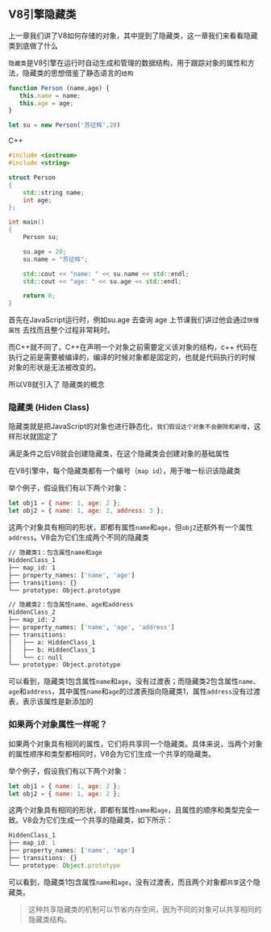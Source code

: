 ## V8引擎隐藏类

上一章我们讲了V8如何存储的对象，其中提到了隐藏类，这一章我们来看看隐藏类到底做了什么

`隐藏类`是V8引擎在运行时自动生成和管理的数据结构，用于跟踪对象的属性和方法，隐藏类的思想借鉴了静态语言的`结构`

```js
function Person (name,age) {
   this.name = name;
   this.age = age;
}

let su = new Person('苏征辉',20)
```

C++

```cpp
#include <iostream>
#include <string>

struct Person
{
    std::string name;
    int age;
};

int main()
{
    Person su;

    su.age = 20;
    su.name = "苏征辉";

    std::cout << "name: " << su.name << std::endl;
    std::cout << "age: " << su.age << std::endl;

    return 0;
}
```

首先在JavaScript运行时，例如su.age 去查询 age 上节课我们讲过他会通过`快慢属性` 去找而且整个过程非常耗时。

而C++就不同了，C++在声明一个对象之前需要定义该对象的结构，c++ 代码在执行之前是需要被编译的，编译的时候对象都是固定的，也就是代码执行的时候 对象的形状是无法被改变的。

所以V8就引入了 隐藏类的概念

### 隐藏类 (Hiden Class)

隐藏类就是把JavaScript的对象也进行静态化，`我们假设这个对象不会删除和新增`，这样形状就固定了

满足条件之后V8就会创建隐藏类，在这个隐藏类会创建对象的基础属性

在V8引擎中，每个隐藏类都有一个编号（`map id`），用于唯一标识该隐藏类

举个例子，假设我们有以下两个对象：

```js
let obj1 = { name: 1, age: 2 };
let obj2 = { name: 1, age: 2, address: 3 };
```

这两个对象具有相同的形状，即都有属性`name`和`age`，但`obj2`还额外有一个属性`address`。V8会为它们生成两个不同的隐藏类

```sh
// 隐藏类1：包含属性name和age
HiddenClass_1
├── map_id: 1
├── property_names: ['name', 'age']
├── transitions: {}
└── prototype: Object.prototype

// 隐藏类2：包含属性name、age和address
HiddenClass_2
├── map_id: 2
├── property_names: ['name', 'age', 'address']
├── transitions:
│   ├── a: HiddenClass_1
│   ├── b: HiddenClass_1
│   └── c: null
└── prototype: Object.prototype
```

可以看到，隐藏类1包含属性`name`和`age`，没有过渡表；而隐藏类2包含属性`name`、`age`和`address`，其中属性`name`和`age`的过渡表指向隐藏类1，属性`address`没有过渡表，表示该属性是新添加的

### 如果两个对象属性一样呢？

如果两个对象具有相同的属性，它们将共享同一个隐藏类。具体来说，当两个对象的属性顺序和类型都相同时，V8会为它们生成一个共享的隐藏类。

举个例子，假设我们有以下两个对象：

```js
let obj1 = { name: 1, age: 2 };
let obj2 = { name: 1, age: 2 };
```

这两个对象具有相同的形状，即都有属性`name`和`age`，且属性的顺序和类型完全一致。V8会为它们生成一个共享的隐藏类，如下所示：

```javascript
HiddenClass_1
├── map_id: 1
├── property_names: ['name', 'age']
├── transitions: {}
└── prototype: Object.prototype
```

可以看到，隐藏类1包含属性`name`和`age`，没有过渡表，而且两个对象都`共享`这个隐藏类。

> 这种共享隐藏类的机制可以节省内存空间，因为不同的对象可以共享相同的隐藏类结构。